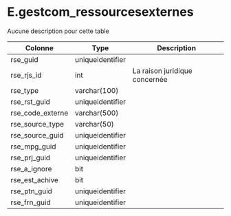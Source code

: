 # E.gestcom_ressourcesexternes

Aucune description pour cette table

Colonne|Type|Description
---|---|---
rse_guid|uniqueidentifier|
rse_rjs_id|int|La raison juridique concernée 
rse_type|varchar(100)|
rse_rst_guid|uniqueidentifier|
rse_code_externe|varchar(500)|
rse_source_type|varchar(50)|
rse_source_guid|uniqueidentifier|
rse_mpg_guid|uniqueidentifier|
rse_prj_guid|uniqueidentifier|
rse_a_ignore|bit|
rse_est_achive|bit|
rse_ptn_guid|uniqueidentifier|
rse_frn_guid|uniqueidentifier|
